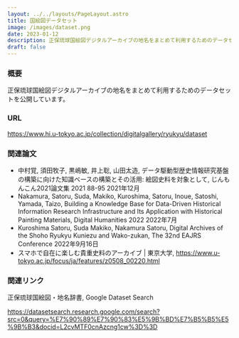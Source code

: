 ```yaml
---
layout: ../../layouts/PageLayout.astro
title: 国絵図データセット
image: /images/dataset.png
date: 2023-01-12
description: 正保琉球国絵図デジタルアーカイブの地名をまとめて利用するためのデータセットを公開しています。
draft: false
---
```


### 概要

正保琉球国絵図デジタルアーカイブの地名をまとめて利用するためのデータセットを公開しています。

### URL

<https://www.hi.u-tokyo.ac.jp/collection/digitalgallery/ryukyu/dataset>

### 関連論文

- 中村覚, 須田牧子, 黒嶋敏, 井上聡, 山田太造, データ駆動型歴史情報研究基盤の構築に向けた知識ベースの構築とその活用: 絵図史料を対象として, じんもんこん2021論文集 2021 88-95 2021年12月
- Nakamura, Satoru, Suda, Makiko, Kuroshima, Satoru, Inoue, Satoshi, Yamada, Taizo, Building a Knowledge Base for Data-Driven Historical Information Research Infrastructure and Its Application with Historical Painting Materials, Digital Humanities 2022 2022年7月
- Kuroshima Satoru, Suda Makiko, Nakamura Satoru, Digital Archives of the Shoho Ryukyu Kuniezu and Wako-zukan, The 32nd EAJRS Conference 2022年9月16日
- スマホで自在に楽しむ貴重史料のアーカイブ | 東京大学, https://www.u-tokyo.ac.jp/focus/ja/features/z0508_00220.html

### 関連リンク

正保琉球国絵図・地名辞書, Google Dataset Search

<https://datasetsearch.research.google.com/search?src=0&query=%E7%90%89%E7%90%83%E5%9B%BD%E7%B5%B5%E5%9B%B3&docid=L2cvMTF0cnAzcng1cw%3D%3D>